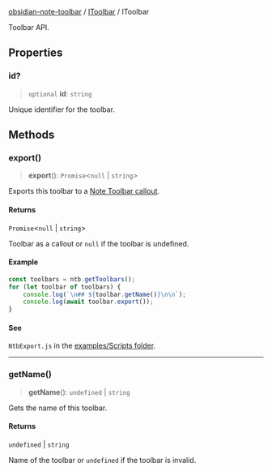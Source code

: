 [obsidian-note-toolbar](index.md) / [IToolbar](IToolbar.md) / IToolbar

Toolbar API.

## Properties

### id?

> `optional` **id**: `string`

Unique identifier for the toolbar.

## Methods

### export()

> **export**(): `Promise`\<`null` \| `string`\>

Exports this toolbar to a [Note Toolbar callout](https://github.com/chrisgurney/obsidian-note-toolbar/wiki/Note-Toolbar-Callouts).

#### Returns

`Promise`\<`null` \| `string`\>

Toolbar as a callout or `null` if the toolbar is undefined.

#### Example

```ts
const toolbars = ntb.getToolbars();
for (let toolbar of toolbars) {
    console.log(`\n## ${toolbar.getName()}\n\n`);
    console.log(await toolbar.export());
}
```

#### See

`NtbExport.js` in the [examples/Scripts folder](https://github.com/chrisgurney/obsidian-note-toolbar/tree/master/examples/Scripts).

***

### getName()

> **getName**(): `undefined` \| `string`

Gets the name of this toolbar.

#### Returns

`undefined` \| `string`

Name of the toolbar or `undefined` if the toolbar is invalid.

